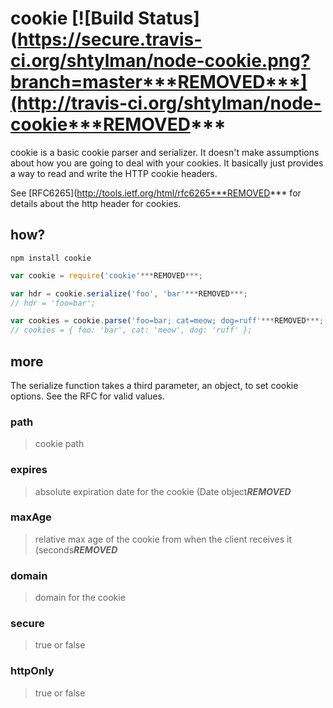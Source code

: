 # cookie [![Build Status](https://secure.travis-ci.org/shtylman/node-cookie.png?branch=master***REMOVED***](http://travis-ci.org/shtylman/node-cookie***REMOVED*** #

cookie is a basic cookie parser and serializer. It doesn't make assumptions about how you are going to deal with your cookies. It basically just provides a way to read and write the HTTP cookie headers.

See [RFC6265](http://tools.ietf.org/html/rfc6265***REMOVED*** for details about the http header for cookies.

## how?

```
npm install cookie
```

```javascript
var cookie = require('cookie'***REMOVED***;

var hdr = cookie.serialize('foo', 'bar'***REMOVED***;
// hdr = 'foo=bar';

var cookies = cookie.parse('foo=bar; cat=meow; dog=ruff'***REMOVED***;
// cookies = { foo: 'bar', cat: 'meow', dog: 'ruff' };
```

## more

The serialize function takes a third parameter, an object, to set cookie options. See the RFC for valid values.

### path
> cookie path

### expires
> absolute expiration date for the cookie (Date object***REMOVED***

### maxAge
> relative max age of the cookie from when the client receives it (seconds***REMOVED***

### domain
> domain for the cookie

### secure
> true or false

### httpOnly
> true or false

